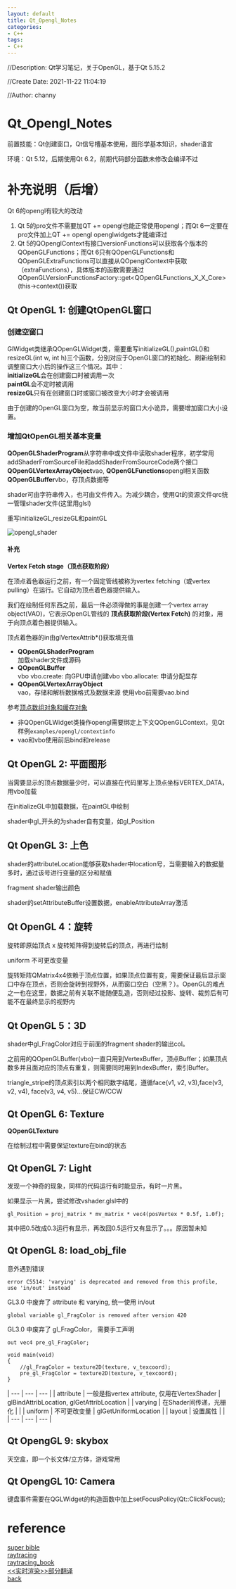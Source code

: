 ```yaml
---
layout: default
title: Qt_Opengl_Notes
categories:
- C++
tags:
- C++
---
```

//Description: Qt学习笔记，关于OpenGL，基于Qt 5.15.2

//Create Date: 2021-11-22 11:04:19

//Author: channy

# Qt_Opengl_Notes

前置技能：Qt创建窗口，Qt信号槽基本使用，图形学基本知识，shader语言

环境：Qt 5.12，后期使用Qt 6.2，前期代码部分函数未修改会编译不过

# 补充说明（后增）

Qt 6的opengl有较大的改动

1. Qt 5的pro文件不需要加QT += opengl也能正常使用opengl；而Qt 6一定要在pro文件加上QT += opengl openglwidgets才能编译过
1. Qt 5的QOpenglContext有接口versionFunctions可以获取各个版本的QOpenGLFunctions；而Qt 6只有QOpenGLFunctions和QOpenGLExtraFunctions可以直接从QOpenglContext中获取（extraFunctions），具体版本的函数需要通过QOpenGLVersionFunctionsFactory::get<QOpenGLFunctions_X_X_Core>(this->context())获取

## Qt OpenGL 1: 创建QtOpenGL窗口

### 创建空窗口

GlWidget类继承QOpenGLWidget类，需要重写initializeGL(),paintGL()和resizeGL(int w, int h)三个函数，分别对应于OpenGL窗口的初始化、刷新绘制和调整窗口大小后的操作这三个情况。其中：  
**initializeGL**会在创建窗口时被调用一次  
**paintGL**会不定时被调用  
**resizeGL**只有在创建窗口时或窗口被改变大小时才会被调用  

由于创建的OpenGL窗口为空，故当前显示的窗口大小诡异，需要增加窗口大小设置。  

### 增加QtOpenGL相关基本变量

**QOpenGLShaderProgram**从字符串中或文件中读取shader程序，初学常用addShaderFromSourceFile和addShaderFromSourceCode两个接口
**QOpenGLVertexArrayObject**vao,
**QOpenGLFunctions**opengl相关函数
**QOpenGLBuffer**vbo，存顶点数据等

shader可由字符串传入，也可由文件传入。为减少耦合，使用Qt的资源文件qrc统一管理shader文件(这里用glsl)

重写initializeGL,resizeGL和paintGL

![opengl_shader](./opengl/opengl_shader.png)

#### 补充
**Vertex Fetch stage（顶点获取阶段）**

在顶点着色器运行之前，有一个固定管线被称为vertex fetching（或vertex pulling）在运行。它自动为顶点着色器提供输入。

我们在绘制任何东西之前，最后一件必须得做的事是创建一个vertex array object(VAO)，它表示OpenGL管线的 **顶点获取阶段(Vertex Fetch)** 的对象，用于向顶点着色器提供输入。

顶点着色器的in由glVertexAttrib*()获取填充值

* **QOpenGLShaderProgram**  
加载shader文件或源码
* **QOpenGLBuffer**  
vbo
vbo.create: 向GPU申请创建vbo
vbo.allocate: 申请分配显存
* **QOpenGLVertexArrayObject**  
vao，存储和解析数据格式及数据来源
使用vbo前需要vao.bind

参考[顶点数组对象和缓存对象](https://www.bilibili.com/read/cv10477263/)

* 非QOpenGLWidget类操作opengl需要绑定上下文QOpenGLContext，见Qt样例`examples/opengl/contextinfo`
* vao和vbo使用前后bind和release

## Qt OpenGL 2: 平面图形
当需要显示的顶点数据量少时，可以直接在代码里写上顶点坐标VERTEX_DATA，用vbo加载

在initializeGL中加载数据，在paintGL中绘制

shader中gl_开头的为shader自有变量，如gl_Position

## Qt OpenGL 3: 上色
shader的attributeLocation能够获取shader中location号，当需要输入的数据量多时，通过该号进行变量的区分和赋值

fragment shader输出颜色

shader的setAttributeBuffer设置数据，enableAttributeArray激活

## Qt OpenGL 4：旋转
旋转即原始顶点 x 旋转矩阵得到旋转后的顶点，再进行绘制

uniform 不可更改变量

旋转矩阵QMatrix4x4依赖于顶点位置，如果顶点位置有变，需要保证最后显示窗口中存在顶点，否则会旋转到视野外，从而窗口空白（空黑？）。OpenGL的难点之一也在这里，数据之前有关联不能随便乱造，否则经过投影、旋转、裁剪后有可能不在最终显示的视野内

## Qt OpenGL 5：3D
shader中gl_FragColor对应于前面的fragment shader的输出col。

之前用的QOpenGLBuffer(vbo)一直只用到VertexBuffer，顶点Buffer；如果顶点数多并且面对应的顶点有重复，则需要同时用到IndexBuffer，索引Buffer。

triangle_stripe的顶点索引以两个相同数字结尾，遵循face(v1, v2, v3),face(v3, v2, v4), face(v3, v4, v5)...保证CW/CCW

## Qt OpenGL 6: Texture
**QOpenGLTexture**

在绘制过程中需要保证texture在bind的状态

## Qt OpenGL 7: Light

发现一个神奇的现象，同样的代码运行有时能显示，有时一片黑。

如果显示一片黑，尝试修改vshader.glsl中的
```
gl_Position = proj_matrix * mv_matrix * vec4(posVertex * 0.5f, 1.0f);
```
其中把0.5改成0.3运行有显示，再改回0.5运行又有显示了。。。原因暂未知

## Qt OpenGL 8: load_obj_file

意外遇到错误
```
error C5514: 'varying' is deprecated and removed from this profile, use 'in/out' instead
```
GL3.0 中废弃了 attribute 和 varying, 统一使用 in/out

```
global variable gl_FragColor is removed after version 420
```
GL3.0 中废弃了 gl_FragColor， 需要手工声明
```
out vec4 pre_gl_FragColor;

void main(void)
{
    //gl_FragColor = texture2D(texture, v_texcoord);
    pre_gl_FragColor = texture2D(texture, v_texcoord);
}
```


| --- | --- | --- |
| attribute | 一般是指vertex attribute, 仅用在VertexShader | glBindAttribLocation, glGetAttribLocation |
| varying | 在Shader间传递，光栅化 |  | 
| uniform | 不可更改变量 | glGetUniformLocation |
| layout | 设置属性 | |
| --- | --- | --- |

## Qt OpengGL 9: skybox

天空盒，即一个长文体/立方体，游戏常用

## Qt OpengGL 10: Camera

键盘事件需要在QGLWidget的构造函数中加上setFocusPolicy(Qt::ClickFocus);

# reference 

[super bible](https://github.com/openglsuperbible/sb7code)  
[raytracing](https://github.com/RayTracing/raytracing.github.io)  
[raytracing_book](https://matrix4f.com/categories/Graphic/)  
[<<实时渲染>>部分翻译](https://zhuanlan.zhihu.com/p/406606440?utm_source=ZHShareTargetIDMore&utm_medium=social&utm_oi=892299674520780800)  
[back](/)

